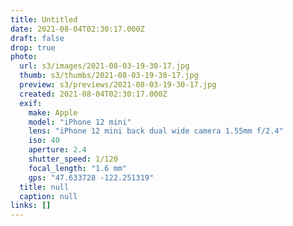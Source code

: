 ```yaml
---
title: Untitled
date: 2021-08-04T02:30:17.000Z
draft: false
drop: true
photo:
  url: s3/images/2021-08-03-19-30-17.jpg
  thumb: s3/thumbs/2021-08-03-19-30-17.jpg
  preview: s3/previews/2021-08-03-19-30-17.jpg
  created: 2021-08-04T02:30:17.000Z
  exif:
    make: Apple
    model: "iPhone 12 mini"
    lens: "iPhone 12 mini back dual wide camera 1.55mm f/2.4"
    iso: 40
    aperture: 2.4
    shutter_speed: 1/120
    focal_length: "1.6 mm"
    gps: "47.633728 -122.251319"
  title: null
  caption: null
links: []
---
```

